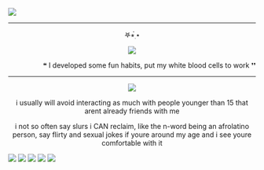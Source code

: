  ![](https://komarev.com/ghpvc/?username=Acceptmylove&style=for-the-badge&color=ff69b4)


---

<p align="center">   
𖤐⭒๋࣭ ⭑
<p align="center">
<img src="https://files.catbox.moe/8h0hbx.png" /></p>
<p align="right">   
❝ I developed some fun habits, put my white blood cells to work ❜❜

---

<p align="center">
<img src="https://files.catbox.moe/0z8dei.gif" /></p>

 <p align="center">     
 i usually will avoid interacting as much with people younger than 15 that arent already friends with me

 <p align="center">    i not so often say slurs i CAN reclaim, like the n-word being an afrolatino person, say flirty and sexual jokes if youre around my age and i see youre comfortable with it
  
[![](https://files.catbox.moe/d4oxxa.webp)](https://1-29-22.carrd.co/) [![](https://files.catbox.moe/mc1shx.webp)](https://github.com/CIovers) [![](https://files.catbox.moe/gkxd4r.webp)](https://velontheclouds.straw.page/) [![](https://files.catbox.moe/i75l7q.webp)](https://github.com/nageishi) [![](https://files.catbox.moe/fevhq8.webp)](https://github.com/whispyvibez)

